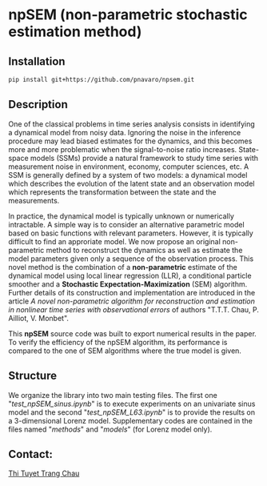 # npSEM (non-parametric stochastic estimation method)

## Installation

```bash
pip install git+https://github.com/pnavaro/npsem.git
```

## Description

One of the classical problems in time series analysis consists in identifying a dynamical model from noisy data. Ignoring the noise in the inference procedure may lead biased estimates for the dynamics, and this becomes more and more problematic when the signal-to-noise ratio increases.
State-space models (SSMs) provide a natural framework to study time series with measurement noise  in  environment, economy, computer sciences, etc. A SSM is generally defined by a system of two models: a dynamical model which describes the evolution of the latent state and an observation model which represents the transformation between the state and the measurements.

In practice, the dynamical model is typically unknown or numerically intractable. A simple way is to consider an alternative parametric model based on basic functions with relevant parameters. However, it is typically difficult to find an approriate model. 
We now propose an original non-parametric method to reconstruct the dynamics as well as estimate the model parameters given only a sequence of the observation process.
This novel method is the combination of a **non-parametric** estimate of the dynamical model using local linear regression (LLR), a conditional particle smoother and a **Stochastic Expectation-Maximization** (SEM) algorithm. Further details of its construction and implementation are introduced in the article *A novel non-parametric algorithm for reconstruction and estimation in nonlinear time series with observational errors* of authors "T.T.T. Chau, P. Ailliot, V. Monbet".

This **npSEM** source code was built to export numerical results in the paper. To verify the efficiency of the npSEM algorithm, its performance is compared to the one of SEM algorithms where the true model is given.

## Structure

We organize the library into two main testing files. The first one "*test_npSEM_sinus.ipynb*" is to execute experiments on an univariate sinus model and the second "*test_npSEM_L63.ipynb*" is to provide the results on a 3-dimensional Lorenz model. Supplementary codes are contained in the files named "*methods*" and "*models*" (for Lorenz model only). 

## Contact:
[Thi Tuyet Trang Chau](http://github.com/tchau218)
